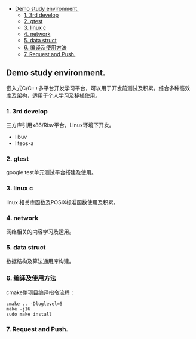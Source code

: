 - [Demo study environment.](#demo-study-environment)
  - [1. 3rd develop](#1-3rd-develop)
  - [2. gtest](#2-gtest)
  - [3. linux c](#3-linux-c)
  - [4. network](#4-network)
  - [5. data struct](#5-data-struct)
  - [6. 编译及使用方法](#6-编译及使用方法)
  - [7. Request and Push.](#7-request-and-push)

## Demo study environment.
嵌入式C/C++多平台开发学习平台，可以用于开发前测试及积累。综合多种高效库及架构，适用于个人学习及移植使用。

### 1. 3rd develop
三方库引用x86/Risv平台，Linux环境下开发。
- libuv
- liteos-a

### 2. gtest
google test单元测试平台搭建及使用。

### 3. linux c
linux 相关库函数及POSIX标准函数使用及积累。

### 4. network
网络相关的内容学习及运用。

### 5. data struct
数据结构及算法通用库构建。

### 6. 编译及使用方法
cmake整项目编译指令流程：
```
cmake .. -Dloglevel=5
make -j16
sudo make install
```

### 7. Request and Push.
